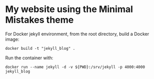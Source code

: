 # My website using the Minimal Mistakes theme

For Docker jekyll environment, from the root directory, build a Docker image:

```
docker build -t "jekyll_blog" .
```

Run the container with:

```
docker run --name jekyll -d -v ${PWD}:/srv/jekyll -p 4000:4000 jekyll_blog
```
